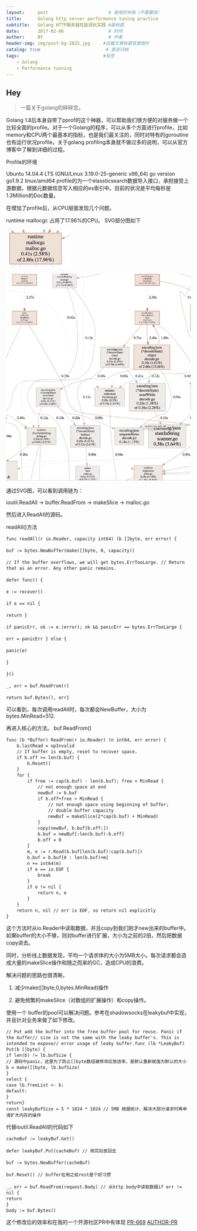 ```yaml
---
layout:     post                       # 使用的布局（不需要改）
title:      Golang http server performance tuning practice                  # 标题 
subtitle:   Golang HTTP服务器性能调优实践 #副标题
date:       2017-02-06                 # 时间
author:     BY                         # 作者
header-img: img/post-bg-2015.jpg     #这篇文章标题背景图片
catalog: true                         # 是否归档
tags:                                #标签
    - Golang
    - Performance tunning
---
```


## Hey
>一篇关于golang的碎碎念。

Golang 1.8后本身自带了pprof的这个神器，可以帮助我们很方便的对服务做一个比较全面的profile。对于一个Golang的程序，可以从多个方面进行profile，比如memory和CPU两个最基本的指标，也是我们最关注的，同时对特有的goroutine也有运行状况profile。关于golang profiling本身就不做过多的说明，可以从官方博客中了解到详细的过程。

 Profile的环境



Ubuntu 14.04.4 LTS (GNU/Linux 3.19.0-25-generic x86_64)
go version go1.9.2 linux/amd64
 profile的为一个elassticsearch数据导入接口，承担接受上游数据，根据元数据信息写入相应的es索引中。目前的状况是平均每秒是1.3Million的Doc数量。

  在增加了profile后，从CPU层面发现几个问题。

runtime mallocgc 占用了17.96%的CPU。 SVG部分图如下

![SVG CPU Profile](/blog_img/cpu.jpg)

![SVG CPU Profile](/blog_img/cpu-g.jpg)


通过SVG图，可以看到调用链为：

ioutil.ReadAll -> buffer.ReadFrom -> makeSlice -> malloc.go 

然后进入ReadAll的源码。



readAll()方法

```
func readAll(r io.Reader, capacity int64) (b []byte, err error) {

buf := bytes.NewBuffer(make([]byte, 0, capacity))

// If the buffer overflows, we will get bytes.ErrTooLarge. // Return that as an error. Any other panic remains. 

defer func() {

e := recover()

if e == nil {

return }

if panicErr, ok := e.(error); ok && panicErr == bytes.ErrTooLarge {

err = panicErr } else {

panic(e)

}

}()

_, err = buf.ReadFrom(r)

return buf.Bytes(), err}
```


可以看到，每次调用readAll时，每次都会NewBuffer，大小为bytes.MinRead=512.

再进入核心的方法。 buf.ReadFrom()


```
func (b *Buffer) ReadFrom(r io.Reader) (n int64, err error) {
	b.lastRead = opInvalid
	// If buffer is empty, reset to recover space.
	if b.off >= len(b.buf) {
		b.Reset()
	}
	for {
		if free := cap(b.buf) - len(b.buf); free < MinRead {
			// not enough space at end
			newBuf := b.buf
			if b.off+free < MinRead {
				// not enough space using beginning of buffer;
				// double buffer capacity
				newBuf = makeSlice(2*cap(b.buf) + MinRead)
			}
			copy(newBuf, b.buf[b.off:])
			b.buf = newBuf[:len(b.buf)-b.off]
			b.off = 0
		}
		m, e := r.Read(b.buf[len(b.buf):cap(b.buf)])
		b.buf = b.buf[0 : len(b.buf)+m]
		n += int64(m)
		if e == io.EOF {
			break
		}
		if e != nil {
			return n, e
		}
	}
	return n, nil // err is EOF, so return nil explicitly
}
```





这个方法时从io.Reader中读取数据，并且copy到我们刚才new出来的buffer中。如果buffer的大小不够，则对buffer进行扩展，大小为之前的2倍，然后把数据copy进去。



同时，分析线上数据发现，平均一个请求体的大小为5MB大小。每次请求都会造成大量的makeSlice操作和随之而来的GC，造成CPU的浪费。

解决问题的思路也很清晰。 

1. 减少make([]byte,0,bytes.MinRead)操作 

2. 避免频繁的makeSlice（对数组的扩展操作）和copy操作。



使用一个 buffer的pool可以解决问题。参考在shadowsocks在leakybuf中实现，并且针对业务来做了如下修改。


```
// Put add the buffer into the free buffer pool for reuse. Panic if the buffer// size is not the same with the leaky buffer's. This is intended to expose// error usage of leaky buffer.func (lb *LeakyBuf) Put(b []byte) {
if len(b) != lb.bufSize {
// 源码中panic，这里为了防止[]byte数组被修改后放进来，是默认重新赋值为默认的大小
b = make([]byte, lb.bufSize)
}
select {
case lb.freeList <- b:
default:
}
return}
const leakyBufSize = 5 * 1024 * 1024 // 5MB 根据统计，解决大部分请求时再申请扩大内存的操作
```

代替ioutil.ReadAll的代码如下

```
cacheBuf := leakyBuf.Get()

defer leakyBuf.Put(cacheBuf) // 用完后放回去

buf := bytes.NewBuffer(cacheBuf)

buf.Reset() // buffer在用之前rest是个好习惯

_, err = buf.ReadFrom(request.Body) // 从http body中读取数据if err != nil {
return
}
body := buf.Bytes()
```

这个修改后的效率和在我的一个开源社区PR中有体现
[PR-669](https://github.com/olivere/elastic/pull/669)
[AUTHOR-PR](https://github.com/olivere/elastic/commit/73dc423a60d3491c4cf80ba28145b03115a33b6a)